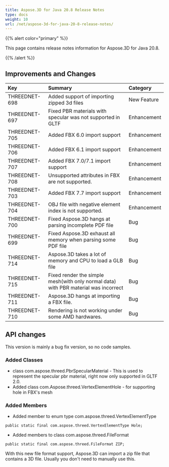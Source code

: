 ```yaml
---
title: Aspose.3D for Java 20.8 Release Notes
type: docs
weight: 10
url: /net/aspose-3d-for-java-20-8-release-notes/
---
```


{{% alert color="primary" %}}

This page contains release notes information for Aspose.3D for Java 20.8.

{{% /alert %}}
## **Improvements and Changes**

|**Key**|**Summary**|**Category**|
| :- | :- | :- |
|THREEDNET-698|Added support of importing zipped 3d files|New Feature 	 	 
|THREEDNET-697|Fixed PBR materials with specular was not supported in GLTF|Enhancement 	 	 
|THREEDNET-705|Added FBX 6.0 import support|Enhancement 	 	   	 
|THREEDNET-706|Added FBX 6.1 import support|Enhancement 	 	  	 
|THREEDNET-707|Added FBX 7.0/7.1 import support|Enhancement 	 	  	   	 
|THREEDNET-708|Unsupported attributes in FBX are not supported.|Enhancement 	 	 
|THREEDNET-703|Added FBX 7.7 import support|Enhancement 	 	 
|THREEDNET-704|OBJ file with negative element index is not supported.|Enhancement 	 	 
|THREEDNET-700|Fixed Aspose.3D hangs at parsing incomplete PDF file|Bug	 	 
|THREEDNET-699|Fixed Aspose.3D exhaust all memory when parsing some PDF file|Bug 	 
|THREEDNET-714|Aspose.3D takes a lot of memory and CPU to load a GLB file|Bug
|THREEDNET-715|Fixed render the simple mesh(with only normal data) with PBR material was incorrect|Bug 	 
|THREEDNET-711|Aspose.3D hangs at importing a FBX file.|Bug	 
|THREEDNET-710|Rendering is not working under some AMD hardwares.|Bug

## API changes ##
This version is mainly a bug fix version, so no code samples.

### Added Classes ###
  * class com.aspose.threed.PbrSpecularMaterial - This is used to represent the specular pbr material, right now only supported in GLTF 2.0.
  * Added class com.Aspose.threed.VertexElementHole - for supporting hole in FBX's mesh
### Added Members ###
  * Added member to enum type com.aspose.threed.VertexElementType
```
public static final com.aspose.threed.VertexElementType Hole;
```
  * Added members to class com.aspose.threed.FileFormat
```
public static final com.aspose.threed.FileFormat ZIP;
```
With this new file format support, Aspose.3D can import a zip file that contains a 3D file. Usually you don't need to manually use this.

